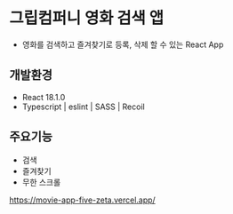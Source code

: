 # 그립컴퍼니 영화 검색 앱
- 영화를 검색하고 즐겨찾기로 등록, 삭제 할 수 있는 React App

## 개발환경
- React 18.1.0
- Typescript | eslint | SASS | Recoil

## 주요기능
- 검색
- 즐겨찾기
- 무한 스크롤

https://movie-app-five-zeta.vercel.app/
